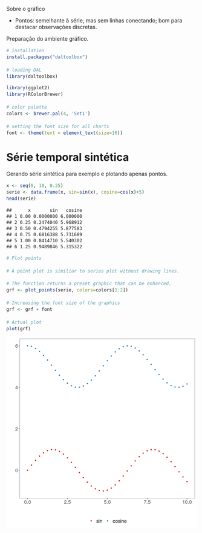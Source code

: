 Sobre o gráfico
- Pontos: semelhante à série, mas sem linhas conectando; bom para destacar observações discretas.

Preparação do ambiente gráfico.

``` r
# installation 
install.packages("daltoolbox")

# loading DAL
library(daltoolbox) 
```


``` r
library(ggplot2)
library(RColorBrewer)

# color palette
colors <- brewer.pal(4, 'Set1')

# setting the font size for all charts
font <- theme(text = element_text(size=16))
```

# Série temporal sintética

Gerando série sintética para exemplo e plotando apenas pontos.

``` r
x <- seq(0, 10, 0.25)
serie <- data.frame(x, sin=sin(x), cosine=cos(x)+5)
head(serie)
```

```
##      x       sin   cosine
## 1 0.00 0.0000000 6.000000
## 2 0.25 0.2474040 5.968912
## 3 0.50 0.4794255 5.877583
## 4 0.75 0.6816388 5.731689
## 5 1.00 0.8414710 5.540302
## 6 1.25 0.9489846 5.315322
```


``` r
# Plot points

# A point plot is similiar to series plot without drawing lines.

# The function returns a preset graphic that can be enhanced. 
grf <- plot_points(serie, colors=colors[1:2])

# Increasing the font size of the graphics
grf <- grf + font

# Actual plot
plot(grf)
```

![plot of chunk unnamed-chunk-4](fig/grf_points/unnamed-chunk-4-1.png)
